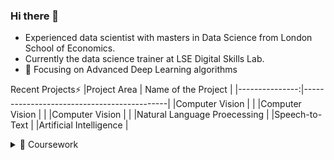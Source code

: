 ### Hi there 👋
- Experienced data scientist with masters in Data Science from London School of Economics.
- Currently the data science trainer at LSE Digital Skills Lab.
- 🔭 Focusing on Advanced Deep Learning algorithms

Recent Projects⚡
|Project Area    | Name of the Project                        |
|---------------:|--------------------------------------------|
|Computer Vision |               |
|Computer Vision |               |
|Computer Vision |               |
|Natural Language Proecessing |
|Speech-to-Text  |
|Artificial Intelligence |

<details>
<summary> 🌱 Coursework</summary>
  |Code    | Name                       |
  |-------:|----------------------------|
  |ST449 | Artificial Intelligence      |
  |MY474 | Machine Learning             |
  |ST446 |  Distributed Computing for Big Data  |
  |ST456 | Deep Learning                |
  |MY472 | Data for Data Scientists with Cloud Computing|
  |MY470 | Computer Programming|

</details>



  
<!--
**RiyaChhikara/RiyaChhikara** is a ✨ _special_ ✨ repository because its `README.md` (this file) appears on your GitHub profile.

Here are some ideas to get you started:


- 🌱 I’m currently learning Deep Learning and Robotics.
- 👯 I’m looking to collaborate on ...
- 🤔 I’m looking for help with ...
- 💬 Ask me about ...
- 📫 How to reach me: ...
- 😄 Pronouns: ...
- ⚡ Fun fact: ...
-->

